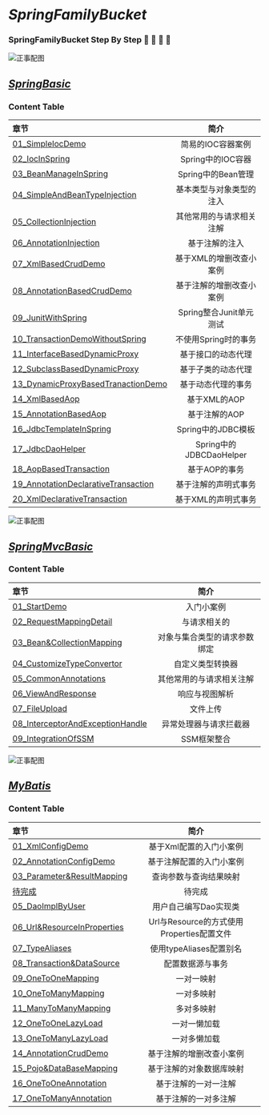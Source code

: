 # *SpringFamilyBucket* 

### SpringFamilyBucket Step By Step 🍔 🍟 🍕 🍺

![正事配图](https://github.com/NoMoreThanAWord/SpringFamilyBucket/raw/master/Resource/IMG/a.jpeg)



## ***[SpringBasic](https://github.com/undermoonoldman/SpringFamilyBucket/tree/master/SpringBasic)***

### Content Table

| 章节                                                         |           简介           |
| :----------------------------------------------------------- | :----------------------: |
| [01_SimpleIocDemo](https://github.com/undermoonoldman/SpringFamilyBucket/tree/master/SpringBasic/01_SimpleIocDemo) |    简易的IOC容器案例     |
| [02_IocInSpring](https://github.com/undermoonoldman/SpringFamilyBucket/tree/master/SpringBasic/02_IocInSpring) |    Spring中的IOC容器     |
| [03_BeanManageInSpring](https://github.com/undermoonoldman/SpringFamilyBucket/tree/master/SpringBasic/03_BeanManageInSpring) |    Spring中的Bean管理    |
| [04_SimpleAndBeanTypeInjection](https://github.com/undermoonoldman/SpringFamilyBucket/tree/master/SpringBasic/04_SimpleAndBeanTypeInjection) | 基本类型与对象类型的注入 |
| [05_CollectionInjection](https://github.com/undermoonoldman/SpringFamilyBucket/tree/master/SpringBasic/05_CollectionInjection) | 其他常用的与请求相关注解 |
| [06_AnnotationInjection](https://github.com/undermoonoldman/SpringFamilyBucket/tree/master/SpringBasic/06_AnnotationInjection) |      基于注解的注入      |
| [07_XmlBasedCrudDemo](https://github.com/undermoonoldman/SpringFamilyBucket/tree/master/SpringBasic/07_XmlBasedCrudDemo) | 基于XML的增删改查小案例  |
| [08_AnnotationBasedCrudDemo](https://github.com/undermoonoldman/SpringFamilyBucket/tree/master/SpringBasic/08_AnnotationBasedCrudDemo) | 基于注解的增删改查小案例 |
| [09_JunitWithSpring](https://github.com/undermoonoldman/SpringFamilyBucket/tree/master/SpringBasic/09_JunitWithSpring) | Spring整合Junit单元测试  |
| [10_TransactionDemoWithoutSpring](https://github.com/undermoonoldman/SpringFamilyBucket/tree/master/SpringBasic/10_TransactionDemoWithoutSpring) |   不使用Spring时的事务   |
| [11_InterfaceBasedDynamicProxy](https://github.com/undermoonoldman/SpringFamilyBucket/tree/master/SpringBasic/11_InterfaceBasedDynamicProxy) |    基于接口的动态代理    |
| [12_SubclassBasedDynamicProxy](https://github.com/undermoonoldman/SpringFamilyBucket/tree/master/SpringBasic/12_SubclassBasedDynamicProxy) |    基于子类的动态代理    |
| [13_DynamicProxyBasedTranactionDemo](https://github.com/undermoonoldman/SpringFamilyBucket/tree/master/SpringBasic/13_DynamicProxyBasedTranactionDemo) |    基于动态代理的事务    |
| [14_XmlBasedAop](https://github.com/undermoonoldman/SpringFamilyBucket/tree/master/SpringBasic/14_XmlBasedAop) |       基于XML的AOP       |
| [15_AnnotationBasedAop](https://github.com/undermoonoldman/SpringFamilyBucket/tree/master/SpringBasic/15_AnnotationBasedAop) |      基于注解的AOP       |
| [16_JdbcTemplateInSpring](https://github.com/undermoonoldman/SpringFamilyBucket/tree/master/SpringBasic/16_JdbcTemplateInSpring) |    Spring中的JDBC模板    |
| [17_JdbcDaoHelper](https://github.com/undermoonoldman/SpringFamilyBucket/tree/master/SpringBasic/17_JdbcDaoHelper) | Spring中的JDBCDaoHelper  |
| [18_AopBasedTransaction](https://github.com/undermoonoldman/SpringFamilyBucket/tree/master/SpringBasic/18_AopBasedTransaction) |      基于AOP的事务       |
| [19_AnnotationDeclarativeTransaction](https://github.com/undermoonoldman/SpringFamilyBucket/tree/master/SpringBasic/19_AnnotationDeclarativeTransaction) |   基于注解的声明式事务   |
| [20_XmlDeclarativeTransaction](https://github.com/undermoonoldman/SpringFamilyBucket/tree/master/SpringBasic/20_XmlDeclarativeTransaction) |   基于XML的声明式事务    |



![正事配图](https://github.com/NoMoreThanAWord/SpringFamilyBucket/raw/master/Resource/IMG/d.jpeg)

## ***[SpringMvcBasic](https://github.com/undermoonoldman/SpringFamilyBucket/tree/master/SpringMvcBasic)***

### Content Table

| 章节                                                         |             简介             |
| :----------------------------------------------------------- | :--------------------------: |
| [01_StartDemo](https://github.com/undermoonoldman/SpringFamilyBucket/tree/master/SpringMvcBasic/01_StartDemo) |          入门小案例          |
| [02_RequestMappingDetail](https://github.com/undermoonoldman/SpringFamilyBucket/tree/master/SpringMvcBasic/02_RequestMappingDetail) |         与请求相关的         |
| [03_Bean&CollectionMapping](https://github.com/undermoonoldman/SpringFamilyBucket/tree/master/SpringMvcBasic/03_Bean&CollectionMapping) | 对象与集合类型的请求参数绑定 |
| [04_CustomizeTypeConvertor](https://github.com/undermoonoldman/SpringFamilyBucket/tree/master/SpringMvcBasic/04_CustomizeTypeConvertor) |       自定义类型转换器       |
| [05_CommonAnnotations](https://github.com/undermoonoldman/SpringFamilyBucket/tree/master/SpringMvcBasic/05_CommonAnnotations) |   其他常用的与请求相关注解   |
| [06_ViewAndResponse](https://github.com/undermoonoldman/SpringFamilyBucket/tree/master/SpringMvcBasic/06_ViewAndResponse) |        响应与视图解析        |
| [07_FileUpload](https://github.com/undermoonoldman/SpringFamilyBucket/tree/master/SpringMvcBasic/07_FileUpload) |           文件上传           |
| [08_InterceptorAndExceptionHandle](https://github.com/undermoonoldman/SpringFamilyBucket/tree/master/SpringMvcBasic/08_InterceptorAndExceptionHandle) |    异常处理器与请求拦截器    |
| [09_IntegrationOfSSM](https://github.com/undermoonoldman/SpringFamilyBucket/tree/master/SpringMvcBasic/09_IntegrationOfSSM) |         SSM框架整合          |



![正事配图](https://github.com/NoMoreThanAWord/SpringFamilyBucket/raw/master/Resource/IMG/f.jpeg)

## ***[MyBatis](https://github.com/undermoonoldman/SpringFamilyBucket/tree/master/MyBatisBasic)***

### Content Table

| 章节                                                         |                   简介                    |
| :----------------------------------------------------------- | :---------------------------------------: |
| [01_XmlConfigDemo](https://github.com/undermoonoldman/SpringFamilyBucket/tree/master/MyBatisBasic/01_XmlConfigDemo) |          基于Xml配置的入门小案例          |
| [02_AnnotationConfigDemo](https://github.com/undermoonoldman/SpringFamilyBucket/tree/master/MyBatisBasic/02_AnnotationConfigDemo) |         基于注解配置的入门小案例          |
| [03_Parameter&ResultMapping](https://github.com/undermoonoldman/SpringFamilyBucket/tree/master/MyBatisBasic/03_Parameter&ResultMapping) |          查询参数与查询结果映射           |
| [待完成](https://github.com/undermoonoldman/SpringFamilyBucket/tree/master/MyBatisBasic) |                  待完成                   |
| [05_DaoImplByUser](https://github.com/undermoonoldman/SpringFamilyBucket/tree/master/MyBatisBasic/05_DaoImplByUser) |           用户自己编写Dao实现类           |
| [06_Url&ResourceInProperties](https://github.com/undermoonoldman/SpringFamilyBucket/tree/master/MyBatisBasic/06_Url&ResourceInProperties) | Url与Resource的方式使用Properties配置文件 |
| [07_TypeAliases](https://github.com/undermoonoldman/SpringFamilyBucket/tree/master/MyBatisBasic/07_TypeAliases) |          使用typeAliases配置别名          |
| [08_Transaction&DataSource](https://github.com/undermoonoldman/SpringFamilyBucket/tree/master/MyBatisBasic/08_Transaction&DataSource) |             配置数据源与事务              |
| [09_OneToOneMapping](https://github.com/undermoonoldman/SpringFamilyBucket/tree/master/MyBatisBasic/09_OneToOneMapping) |                一对一映射                 |
| [10_OneToManyMapping](https://github.com/undermoonoldman/SpringFamilyBucket/tree/master/MyBatisBasic/10_OneToManyMapping) |                一对多映射                 |
| [11_ManyToManyMapping](https://github.com/undermoonoldman/SpringFamilyBucket/tree/master/MyBatisBasic/11_ManyToManyMapping) |                多对多映射                 |
| [12_OneToOneLazyLoad](https://github.com/undermoonoldman/SpringFamilyBucket/tree/master/MyBatisBasic/12_OneToOneLazyLoad) |               一对一懒加载                |
| [13_OneToManyLazyLoad](https://github.com/undermoonoldman/SpringFamilyBucket/tree/master/MyBatisBasic/13_OneToManyLazyLoad) |               一对多懒加载                |
| [14_AnnotationCrudDemo](https://github.com/undermoonoldman/SpringFamilyBucket/tree/master/MyBatisBasic/14_AnnotationCrudDemo) |         基于注解的增删改查小案例          |
| [15_Pojo&DataBaseMapping](https://github.com/undermoonoldman/SpringFamilyBucket/tree/master/MyBatisBasic/15_Pojo&DataBaseMapping) |         基于注解的对象数据库映射          |
| [16_OneToOneAnnotation](https://github.com/undermoonoldman/SpringFamilyBucket/tree/master/MyBatisBasic/16_OneToOneAnnotation) |           基于注解的一对一注解            |
| [17_OneToManyAnnotation](https://github.com/undermoonoldman/SpringFamilyBucket/tree/master/MyBatisBasic/17_OneToManyAnnotation) |           基于注解的一对多注解            |